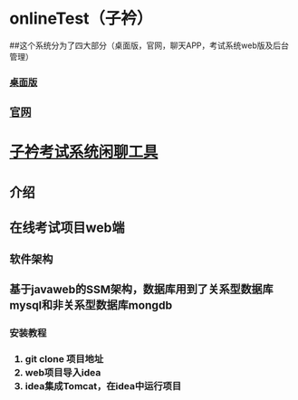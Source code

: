 # onlineTest（子衿）

##这个系统分为了四大部分（桌面版，官网，聊天APP，考试系统web版及后台管理）

<a href="https://github.com/q513021617/onlineTestWin"><h3>桌面版<h3></a>

<a href="https://github.com/q513021617/onlineTestHome"> <h3>官网<h3> </a>
<a href="https://github.com/q513021617/onlineTestChat">  <h3> 子衿考试系统闲聊工具 <h3> </a>
  
#### 介绍

在线考试项目web端

#### 软件架构

基于javaweb的SSM架构，数据库用到了关系型数据库mysql和非关系型数据库mongdb


#### 安装教程

1. git clone 项目地址
2. web项目导入idea
3. idea集成Tomcat，在idea中运行项目
